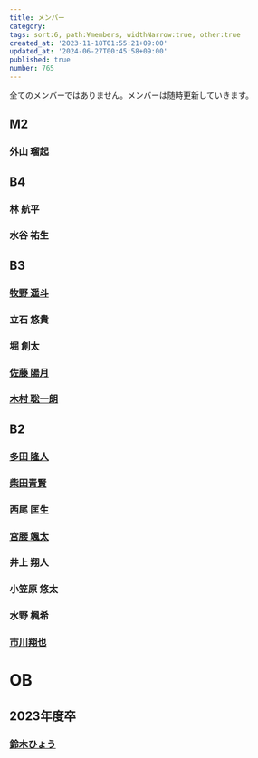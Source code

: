 ```yaml
---
title: メンバー
category:
tags: sort:6, path:¥members, widthNarrow:true, other:true
created_at: '2023-11-18T01:55:21+09:00'
updated_at: '2024-06-27T00:45:58+09:00'
published: true
number: 765
---
```


全てのメンバーではありません。メンバーは随時更新していきます。

## M2
### 外山 瑠起

## B4
### 林 航平
### 水谷 祐生

## B3
### [牧野 遥斗](https://www.harutiro.net)
### 立石 悠貴
### 堀 創太
### [佐藤 陽月](https://portfolio.stluciano-server.net/)
### [木村 聡一朗](https://hyouhyan.com)

## B2
### [多田 隆人](https://satooru.me/)
### [柴田青賢](https://kanakanho.vercel.app/)
### 西尾 匡生
### [宮腰 颯太](https://homepage-hugo-chi.vercel.app/)
### 井上 翔人
### 小笠原 悠太
### 水野 楓希
### [市川翔也](https://mwindows99.com/)

# OB
## 2023年度卒
### [鈴木ひょう](https://waflan.net)

